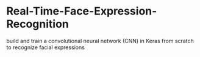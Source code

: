 # Real-Time-Face-Expression-Recognition
build and train a convolutional neural network (CNN) in Keras from scratch to recognize facial expressions
